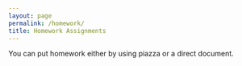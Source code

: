```yaml
---
layout: page
permalink: /homework/
title: Homework Assignments
---
```


You can put homework either by using piazza or a direct document.

